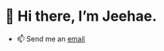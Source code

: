 # 👋 Hi there, I’m Jeehae.
- 📫 Send me an [email](https://jeehaemoon.github.io/#contact)

<!---
jeehaemoon/jeehaemoon is a ✨ special ✨ repository because its `README.md` (this file) appears on your GitHub profile.
You can click the Preview link to take a look at your changes.
--->
